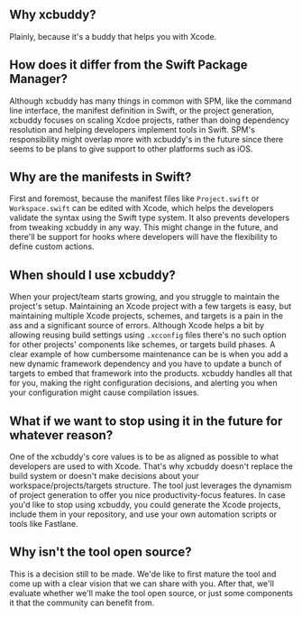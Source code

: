 ## Why xcbuddy?

Plainly, because it's a buddy that helps you with Xcode.

## How does it differ from the Swift Package Manager?

Although xcbuddy has many things in common with SPM, like the command line interface, the manifest definition in Swift, or the project generation, xcbuddy focuses on scaling Xcdoe projects, rather than doing dependency resolution and helping developers implement tools in Swift. SPM's responsibility might overlap more with xcbuddy's in the future since there seems to be plans to give support to other platforms such as iOS.

## Why are the manifests in Swift?

First and foremost, because the manifest files like `Project.swift` or `Workspace.swift` can be edited with Xcode, which helps the developers validate the syntax using the Swift type system. It also prevents developers from tweaking xcbuddy in any way. This might change in the future, and there'll be support for hooks where developers will have the flexibility to define custom actions.

## When should I use xcbuddy?

When your project/team starts growing, and you struggle to maintain the project's setup. Maintaining an Xcode project with a few targets is easy, but maintaining multiple Xcode projects, schemes, and targets is a pain in the ass and a significant source of errors. Although Xcode helps a bit by allowing reusing build settings using `.xcconfig` files there's no such option for other projects' components like schemes, or targets build phases. A clear example of how cumbersome maintenance can be is when you add a new dynamic framework dependency and you have to update a bunch of targets to embed that framework into the products. xcbuddy handles all that for you, making the right configuration decisions, and alerting you when your configuration might cause compilation issues.

## What if we want to stop using it in the future for whatever reason?

One of the xcbuddy's core values is to be as aligned as possible to what developers are used to with Xcode. That's why xcbuddy doesn't replace the build system or doesn't make decisions about your workspace/projects/targets structure. The tool just leverages the dynamism of project generation to offer you nice productivity-focus features. In case you'd like to stop using xcbuddy, you could generate the Xcode projects, include them in your repository, and use your own automation scripts or tools like Fastlane.

## Why isn't the tool open source?

This is a decision still to be made. We'de like to first mature the tool and come up with a clear vision that we can share with you. After that, we'll evaluate whether we'll make the tool open source, or just some components it that the community can benefit from.
